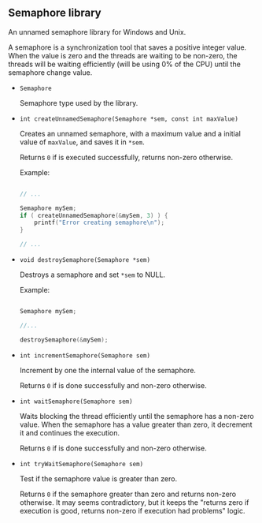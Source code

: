 ## Semaphore library

An unnamed semaphore library for Windows and Unix.

A semaphore is a synchronization tool that saves a positive integer value. When the value is zero and the threads are waiting to be non-zero, the threads will be waiting efficiently (will be using 0% of the CPU) until the semaphore change value.


- `Semaphore`

	Semaphore type used by the library.
	
	


- `int createUnnamedSemaphore(Semaphore *sem, const int maxValue)`

	Creates an unnamed semaphore, with a maximum value and a initial value of `maxValue`, and saves it in `*sem`.

	Returns `0` if is executed successfully, returns non-zero otherwise.

	Example:
	```c
	
	// ...
	
	Semaphore mySem;
	if ( createUnnamedSemaphore(&mySem, 3) ) {
		printf("Error creating semaphore\n");
	}
	
	// ...
	
	```




- `void destroySemaphore(Semaphore *sem)`

	Destroys a semaphore and set `*sem` to NULL.

	Example:
	```c
	
	Semaphore mySem;
	
	//...
	
	destroySemaphore(&mySem);

	```



- `int incrementSemaphore(Semaphore sem)`

	Increment by one the internal value of the semaphore.

	Returns `0` if is done successfully and non-zero otherwise.
	
	


- `int waitSemaphore(Semaphore sem)`

	Waits blocking the thread efficiently until the semaphore has a non-zero value. When the semaphore has a value greater than zero, it decrement it and continues the execution.

	Returns `0` if is done successfully and non-zero otherwise.
	
	


- `int tryWaitSemaphore(Semaphore sem)`

	Test if the semaphore value is greater than zero.

	Returns `0` if the semaphore greater than zero and returns non-zero otherwise. It may seems contradictory, but it keeps the "returns zero if execution is good, returns non-zero if execution had problems" logic.

